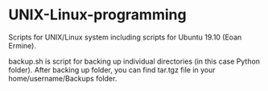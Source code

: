 # UNIX-Linux-programming
Scripts for UNIX/Linux system including scripts for Ubuntu 19.10 (Eoan Ermine).

backup.sh is script for backing up individual directories (in this case Python folder). After backing up folder, you can find tar.tgz file in your home/username/Backups folder.
